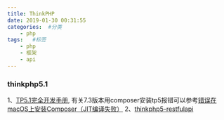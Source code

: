 ```yaml
---
title: ThinkPHP
date: 2019-01-30 00:31:55
categories:  #分类
    - php
tags:   #标签
    - php
    - 框架
    - api
---
```

 
### thinkphp5.1
1、[TP5.1完全开发手册](https://www.kancloud.cn/manual/thinkphp5_1/353946),
有关7.3版本用composer安装tp5报错可以参考[错误在macOS上安装Composer（JIT编译失败）](https://stackoverflow.com/questions/53690624/errors-installing-composer-on-macos-jit-compilation-failed)
2、[thinkphp5-restfulapi](https://github.com/selfgod/thinkphp5-restfulapi)

